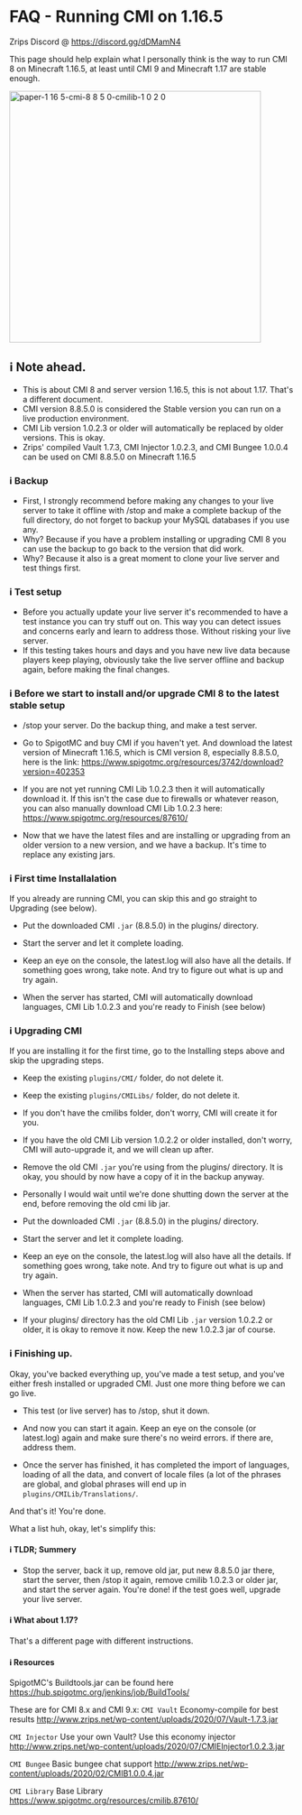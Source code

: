 # FAQ - Running CMI on 1.16.5

Zrips Discord @ https://discord.gg/dDMamN4

This page should help explain what I personally think is the way to run CMI 8 on Minecraft 1.16.5, at least until CMI 9 and Minecraft 1.17 are stable enough.

<img width="446" alt="paper-1 16 5-cmi-8 8 5 0-cmilib-1 0 2 0" src="https://user-images.githubusercontent.com/28841349/122256667-93e8ed00-cecf-11eb-9328-30a3d149c9b7.png">

## <g-emoji class="g-emoji" alias="information_source" fallback-src="https://github.githubassets.com/images/icons/emoji/unicode/2139.png">ℹ️</g-emoji> Note ahead.

- This is about CMI 8 and server version 1.16.5, this is not about 1.17. That's a different document.
- CMI version 8.8.5.0 is considered the Stable version you can run on a live production environment.
- CMI Lib version 1.0.2.3 or older will automatically be replaced by older versions. This is okay.
- Zrips' compiled Vault 1.7.3, CMI Injector 1.0.2.3, and CMI Bungee 1.0.0.4 can be used on CMI 8.8.5.0 on Minecraft 1.16.5

### <g-emoji class="g-emoji" alias="information_source" fallback-src="https://github.githubassets.com/images/icons/emoji/unicode/2139.png">ℹ️</g-emoji> Backup

- First, I strongly recommend before making any changes to your live server to take it offline with /stop and make a complete backup of the full directory, do not forget to backup your MySQL databases if you use any. 
- Why? Because if you have a problem installing or upgrading CMI 8 you can use the backup to go back to the version that did work.
- Why? Because it also is a great moment to clone your live server and test things first.

### <g-emoji class="g-emoji" alias="information_source" fallback-src="https://github.githubassets.com/images/icons/emoji/unicode/2139.png">ℹ️</g-emoji> Test setup

- Before you actually update your live server it's recommended to have a test instance you can try stuff out on. This way you can detect issues and concerns early and learn to address those. Without risking your live server.
- If this testing takes hours and days and you have new live data because players keep playing, obviously take the live server offline and backup again, before making the final changes.

### <g-emoji class="g-emoji" alias="information_source" fallback-src="https://github.githubassets.com/images/icons/emoji/unicode/2139.png">ℹ️</g-emoji> Before we start to install and/or upgrade CMI 8 to the latest stable setup

- /stop your server. Do the backup thing, and make a test server.

- Go to SpigotMC and buy CMI if you haven't yet. And download the latest version of Minecraft 1.16.5, which is CMI version 8, especially 8.8.5.0, here is the link: <https://www.spigotmc.org/resources/3742/download?version=402353>

- If you are not yet running CMI Lib 1.0.2.3 then it will automatically download it. If this isn't the case due to firewalls or whatever reason, you can also manually download CMI Lib 1.0.2.3 here: <https://www.spigotmc.org/resources/87610/>

- Now that we have the latest files and are installing or upgrading from an older version to a new version, and we have a backup. It's time to replace any existing jars.

### <g-emoji class="g-emoji" alias="information_source" fallback-src="https://github.githubassets.com/images/icons/emoji/unicode/2139.png">ℹ️</g-emoji> First time Installalation

If you already are running CMI, you can skip this and go straight to Upgrading (see below).

- Put the downloaded CMI `.jar` (8.8.5.0) in the plugins/ directory. 

- Start the server and let it complete loading.

- Keep an eye on the console, the latest.log will also have all the details. If something goes wrong, take note. And try to figure out what is up and try again.

- When the server has started, CMI will automatically download languages, CMI Lib 1.0.2.3 and you're ready to Finish (see below)

### <g-emoji class="g-emoji" alias="information_source" fallback-src="https://github.githubassets.com/images/icons/emoji/unicode/2139.png">ℹ️</g-emoji> Upgrading CMI

If you are installing it for the first time, go to the Installing steps above and skip the upgrading steps.

- Keep the existing `plugins/CMI/` folder, do not delete it.

- Keep the existing `plugins/CMILibs/` folder, do not delete it.

- If you don't have the cmilibs folder, don't worry, CMI will create it for you.

- If you have the old CMI Lib version 1.0.2.2 or older installed, don't worry, CMI will auto-upgrade it, and we will clean up after.

- Remove the old CMI `.jar` you're using from the plugins/ directory. It is okay, you should by now have a copy of it in the backup anyway. 

- Personally I would wait until we're done shutting down the server at the end, before removing the old cmi lib jar. 

- Put the downloaded CMI `.jar` (8.8.5.0) in the plugins/ directory. 

- Start the server and let it complete loading.

- Keep an eye on the console, the latest.log will also have all the details. If something goes wrong, take note. And try to figure out what is up and try again.

- When the server has started, CMI will automatically download languages, CMI Lib 1.0.2.3 and you're ready to Finish (see below)

- If your plugins/ directory has the old CMI Lib `.jar` version 1.0.2.2 or older, it is okay to remove it now. Keep the new 1.0.2.3 jar of course.

### <g-emoji class="g-emoji" alias="information_source" fallback-src="https://github.githubassets.com/images/icons/emoji/unicode/2139.png">ℹ️</g-emoji> Finishing up.

Okay, you've backed everything up, you've made a test setup, and you've either fresh installed or upgraded CMI. Just one more thing before we can go live.

- This test (or live server) has to /stop, shut it down. 

- And now you can start it again. Keep an eye on the console (or latest.log) again and make sure there's no weird errors. if there are, address them.

- Once the server has finished, it has completed the import of languages, loading of all the data, and convert of locale files (a lot of the phrases are global, and global phrases will end up in `plugins/CMILib/Translations/`.

And that's it! You're done.

What a list huh, okay, let's simplify this:

#### <g-emoji class="g-emoji" alias="information_source" fallback-src="https://github.githubassets.com/images/icons/emoji/unicode/2139.png">ℹ️</g-emoji> TLDR; Summery

- Stop the server, back it up, remove old jar, put new 8.8.5.0 jar there, start the server, then /stop it again, remove cmilib 1.0.2.3 or older jar, and start the server again. You're done! if the test goes well, upgrade your live server.

#### <g-emoji class="g-emoji" alias="information_source" fallback-src="https://github.githubassets.com/images/icons/emoji/unicode/2139.png">ℹ️</g-emoji> What about 1.17?

That's a different page with different instructions. 

#### <g-emoji class="g-emoji" alias="information_source" fallback-src="https://github.githubassets.com/images/icons/emoji/unicode/2139.png">ℹ️</g-emoji> Resources

SpigotMC's Buildtools.jar can be found here <https://hub.spigotmc.org/jenkins/job/BuildTools/>

These are for CMI 8.x and CMI 9.x:
`CMI Vault` Economy-compile for best results
<http://www.zrips.net/wp-content/uploads/2020/07/Vault-1.7.3.jar>

`CMI Injector` Use your own Vault? Use this economy injector
<http://www.zrips.net/wp-content/uploads/2020/07/CMIEInjector1.0.2.3.jar>

`CMI Bungee` Basic bungee chat support
<http://www.zrips.net/wp-content/uploads/2020/02/CMIB1.0.0.4.jar>

`CMI Library` Base Library 
<https://www.spigotmc.org/resources/cmilib.87610/>
